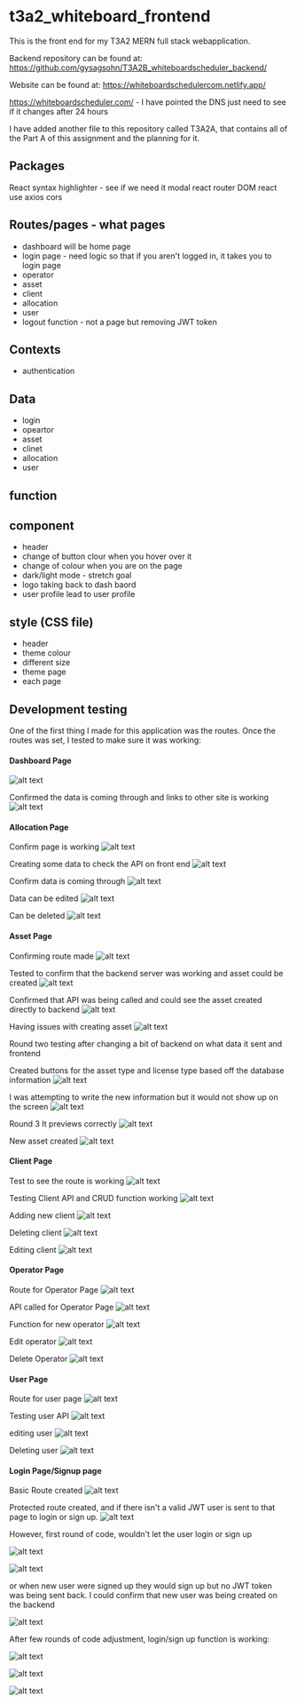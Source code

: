 # t3a2_whiteboard_frontend
This is the front end for my T3A2 MERN full stack webapplication. 

Backend repository can be found at:
https://github.com/gysagsohn/T3A2B_whiteboardscheduler_backend/

Website can be found at:
https://whiteboardschedulercom.netlify.app/

https://whiteboardscheduler.com/ - I have pointed the DNS just need to see if it changes after 24 hours

I have added another file to this repository called T3A2A, that contains all of the Part A of this assignment and the planning for it.

## Packages
React
syntax highlighter - see if we need it
modal 
react router DOM
react use
axios
cors


## Routes/pages - what pages
- dashboard will be home page
- login page - need logic so that if you aren't logged in, it takes you to login page
- operator
- asset
- client
- allocation 
- user
- logout function - not a page but removing JWT token

## Contexts

- authentication 

## Data
- login
- opeartor
- asset 
- clinet
- allocation 
- user

## function


## component  
- header
- change of button clour when you hover over it
- change of colour when you are on the page 
- dark/light mode - stretch goal
- logo taking back to dash baord
- user profile lead to user profile

## style (CSS file)
- header
- theme colour
- different size
- theme page
- each page

## Development testing

One of the first thing I made for this application was the routes. Once the routes was set, I tested to make sure it was working: 

#### Dashboard Page
![alt text](<rsources/T3A2/PartB/Development Testing/frontend/route testing/Dashboard testing.png>)

Confirmed the data is coming through and links to other site is working
![alt text](<rsources/T3A2/PartB/Development Testing/frontend/route testing/Dashboard API.png>)

#### Allocation Page
Confirm page is working
![alt text](<rsources/T3A2/PartB/Development Testing/frontend/route testing/Allocation Page Testing.png>)

Creating some data to check the API on front end
![alt text](<rsources/T3A2/PartB/Development Testing/frontend/route testing/Allocation Page/creating some data.png>)

Confirm data is coming through
![alt text](<rsources/T3A2/PartB/Development Testing/frontend/route testing/Allocation Page/confrim it is working.png>)

Data can be edited
![alt text](<rsources/T3A2/PartB/Development Testing/frontend/route testing/Allocation Page/edit.png>)

Can be deleted
![alt text](<rsources/T3A2/PartB/Development Testing/frontend/route testing/Allocation Page/delete.png>)

#### Asset Page
Confirming route made
![alt text](<rsources/T3A2/PartB/Development Testing/frontend/route testing/Asset Page testing.png>)

Tested to confirm that the backend server was working and asset could be created
![alt text](<rsources/T3A2/PartB/Development Testing/frontend/route testing/AssetPage/Asset API tested.png>)

Confirmed that API was being called and could see the asset created directly to backend
![alt text](<rsources/T3A2/PartB/Development Testing/frontend/route testing/AssetPage/asset page with an asset created.png>) 


Having issues with creating asset
![alt text](<rsources/T3A2/PartB/Development Testing/frontend/route testing/AssetPage/issues with Allocation.png>)

Round two testing after changing a bit of backend on what data it sent and frontend 

Created buttons for the asset type and license type based off the database information 
![alt text](<rsources/T3A2/PartB/Development Testing/frontend/route testing/AssetPage/round2/AssetAPI.png>)

I was attempting to write the new information but it would not show up on the screen
![alt text](<rsources/T3A2/PartB/Development Testing/frontend/route testing/AssetPage/round2/failed  doenst show what I am typing.png>)

Round 3 
It previews correctly 
![alt text](<rsources/T3A2/PartB/Development Testing/frontend/route testing/AssetPage/round2/test to show it shows preview.png>)

New asset created
![alt text](<rsources/T3A2/PartB/Development Testing/frontend/route testing/AssetPage/round2/new asset.png>)


#### Client Page
Test to see the route is working
![alt text](<rsources/T3A2/PartB/Development Testing/frontend/route testing/client page testing.png>)

Testing Client API and CRUD function working
![alt text](<rsources/T3A2/PartB/Development Testing/frontend/route testing/client page/client page.png>)

Adding new client
![alt text](<rsources/T3A2/PartB/Development Testing/frontend/route testing/client page/adding new client.png>)

Deleting client
![alt text](<rsources/T3A2/PartB/Development Testing/frontend/route testing/client page/deleting client.png>)

Editing client
![alt text](<rsources/T3A2/PartB/Development Testing/frontend/route testing/client page/editing client.png>)

#### Operator Page
Route for Operator Page
![alt text](<rsources/T3A2/PartB/Development Testing/frontend/route testing/OperatorPage/Opeartor page testing.png>)

API called for Operator Page
![alt text](<rsources/T3A2/PartB/Development Testing/frontend/route testing/OperatorPage/Operator Page.png>)

Function for new operator
![alt text](<rsources/T3A2/PartB/Development Testing/frontend/route testing/OperatorPage/New operator.png>)

Edit operator
![alt text](<rsources/T3A2/PartB/Development Testing/frontend/route testing/OperatorPage/edit operator.png>)

Delete Operator
![alt text](<rsources/T3A2/PartB/Development Testing/frontend/route testing/OperatorPage/delete operator.png>)


#### User Page
Route for user page
![alt text](<rsources/T3A2/PartB/Development Testing/frontend/route testing/userPage/User Page Testing.png>)

Testing user API
![alt text](<rsources/T3A2/PartB/Development Testing/frontend/route testing/userPage/User API.png>)

editing user
![alt text](<rsources/T3A2/PartB/Development Testing/frontend/route testing/userPage/edit user API.png>)

Deleting user
![alt text](<rsources/T3A2/PartB/Development Testing/frontend/route testing/userPage/Screenshot 2024-08-09 at 9.31.14 AM.png>)

#### Login Page/Signup page
Basic Route created
![alt text](<rsources/T3A2/PartB/Development Testing/frontend/route testing/Login Page testing.png>)


Protected route created, and if there isn't a valid JWT user is sent to that page to login or sign up. 
![alt text](<rsources/T3A2/PartB/Development Testing/frontend/route testing/Login Page/Login:singup page with options for both.png>)

However, first round of code, wouldn't let the user login or sign up

![alt text](<rsources/T3A2/PartB/Development Testing/frontend/route testing/Login Page/failed signup.png>) 

![alt text](<rsources/T3A2/PartB/Development Testing/frontend/route testing/Login Page/failed login.png>)

or when new user were signed up they would sign up  but no JWT token was being sent back. I could confirm that new user was being created on the backend 

![alt text](<rsources/T3A2/PartB/Development Testing/frontend/route testing/Login Page/backend API call.png>)

After few rounds of code adjustment, login/sign up function is working:

![alt text](<rsources/T3A2/PartB/Development Testing/frontend/route testing/Login Page/USer logged in.png>)

![alt text](<rsources/T3A2/PartB/Development Testing/frontend/route testing/Login Page/new user sign up 1.png>)

![alt text](<rsources/T3A2/PartB/Development Testing/frontend/route testing/Login Page/Screenshot 2024-08-10 at 10.26.26 AM.png>)